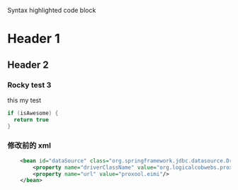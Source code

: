 Syntax highlighted code block

# Header 1
## Header 2
### Rocky test 3

this my test

```java
if (isAwesome) {
  return true
}
```

### 修改前的 xml

```xml
    <bean id="dataSource" class="org.springframework.jdbc.datasource.DriverManagerDataSource">
        <property name="driverClassName" value="org.logicalcobwebs.proxool.ProxoolDriver"/>
        <property name="url" value="proxool.eimi"/>
    </bean>
```

